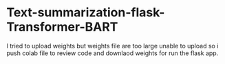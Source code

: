 # Text-summarization-flask-Transformer-BART
I tried to upload weights but weights file are too large unable to upload so i push colab file to review code and downlaod weights for run the flask app.
